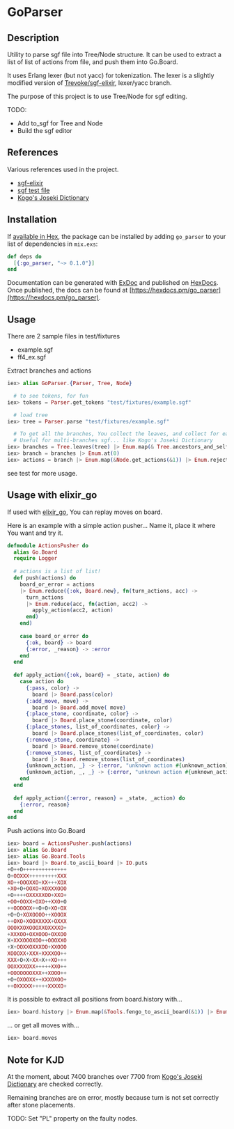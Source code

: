 # GoParser

## Description

Utility to parse sgf file into Tree/Node structure. 
It can be used to extract a list of list of actions from file, and push them into Go.Board.

It uses Erlang lexer (but not yacc) for tokenization. The lexer is a slightly modified version of [Trevoke/sgf-elixir](https://github.com/Trevoke/sgf-elixir), lexer/yacc branch.

The purpose of this project is to use Tree/Node for sgf editing. 

TODO: 
  * Add to_sgf for Tree and Node
  * Build the sgf editor

## References
Various references used in the project.
  * [sgf-elixir](https://github.com/Trevoke/sgf-elixir)
  * [sgf test file](http://www.red-bean.com/sgf/examples/)
  * [Kogo's Joseki Dictionary](http://waterfire.us/joseki.htm)

## Installation

If [available in Hex](https://hex.pm/docs/publish), the package can be installed
by adding `go_parser` to your list of dependencies in `mix.exs`:

```elixir
def deps do
  [{:go_parser, "~> 0.1.0"}]
end
```

Documentation can be generated with [ExDoc](https://github.com/elixir-lang/ex_doc)
and published on [HexDocs](https://hexdocs.pm). Once published, the docs can
be found at [https://hexdocs.pm/go_parser](https://hexdocs.pm/go_parser).

## Usage

There are 2 sample files in test/fixtures
  * example.sgf
  * ff4_ex.sgf

Extract branches and actions

```elixir
iex> alias GoParser.{Parser, Tree, Node}

  # to see tokens, for fun
iex> tokens = Parser.get_tokens "test/fixtures/example.sgf"

  # load tree
iex> tree = Parser.parse "test/fixtures/example.sgf"

  # To get all the branches, You collect the leaves, and collect for each ancestors_and_self
  # Useful for multi-branches sgf... like Kogo's Joseki Dictionary
iex> branches = Tree.leaves(tree) |> Enum.map(& Tree.ancestors_and_self(tree, &1.id))
iex> branch = branches |> Enum.at(0)
iex> actions = branch |> Enum.map(&Node.get_actions(&1)) |> Enum.reject(& &1 === [])
```

see test for more usage.

## Usage with elixir_go

If used with [elixir_go](https://hex.pm/packages/elixir_go), You can replay moves on board.

Here is an example with a simple action pusher... Name it, place it where You want and try it.

```elixir
defmodule ActionsPusher do
  alias Go.Board
  require Logger
  
  # actions is a list of list!
  def push(actions) do
    board_or_error = actions 
    |> Enum.reduce({:ok, Board.new}, fn(turn_actions, acc) -> 
      turn_actions 
      |> Enum.reduce(acc, fn(action, acc2) -> 
        apply_action(acc2, action)
      end)
    end)
    
    case board_or_error do
      {:ok, board} -> board
      {:error, _reason} -> :error
    end
  end
  
  def apply_action({:ok, board} = _state, action) do
    case action do
      {:pass, color} ->
        board |> Board.pass(color)
      {:add_move, move} ->
        board |> Board.add_move( move)
      {:place_stone, coordinate, color} ->
        board |> Board.place_stone(coordinate, color)
      {:place_stones, list_of_coordinates, color} ->
        board |> Board.place_stones(list_of_coordinates, color)
      {:remove_stone, coordinate} ->
        board |> Board.remove_stone(coordinate)
      {:remove_stones, list_of_coordinates} ->
        board |> Board.remove_stones(list_of_coordinates)
      {unknown_action, _} -> {:error, "unknown action #{unknown_action}"}
      {unknown_action, _, _} -> {:error, "unknown action #{unknown_action}"}
    end
  end
  
  def apply_action({:error, reason} = _state, _action) do
    {:error, reason}
  end
end
```

Push actions into Go.Board

```elixir
iex> board = ActionsPusher.push(actions) 
iex> alias Go.Board
iex> alias Go.Board.Tools
iex> board |> Board.to_ascii_board |> IO.puts
+O++O++++++++++++++
O+OOXXX+++++++++XXX
XO++OOOXXO+XX+++XOX
+XO+O+OOXO+XOXXXOOO
+O++++OXXXXXOO+XXO+
+OO+OOXX+OXO++XXO+O
++OOOOOX++O+O+XO+OX
+O+O+XOXOOOO++XOOOX
++OXO+XOOXXXXX+OXXX
OOOXXOXOOOXXOXXXXO+
+XXXOO+OXXOOO+OXXOO
X+XXXOOOXOO++OOOXXO
+X+OOXXOXXXOO+XXOOO
XOOOXX+XXX+XXXXOO++
XXX+O+X+XX+X++XO+++
OOXXXXOXX+++++XXO++
+OOOOOOOXXX++XOOO++
+O+OXOOXX++XXXOXOO+
++OXXXXX+++++XXXXO+
```

It is possible to extract all positions from board.history with...

```elixir
iex> board.history |> Enum.map(&Tools.fengo_to_ascii_board(&1)) |> Enum.join("\n\n") |> IO.puts
```

... or get all moves with...

```elixir
iex> board.moves
```

## Note for KJD

At the moment, about 7400 branches over 7700 from [Kogo's Joseki Dictionary](http://waterfire.us/joseki.htm) are checked correctly.

Remaining branches are on error, mostly because turn is not set correctly after stone placements. 

TODO: Set "PL" property on the faulty nodes.
